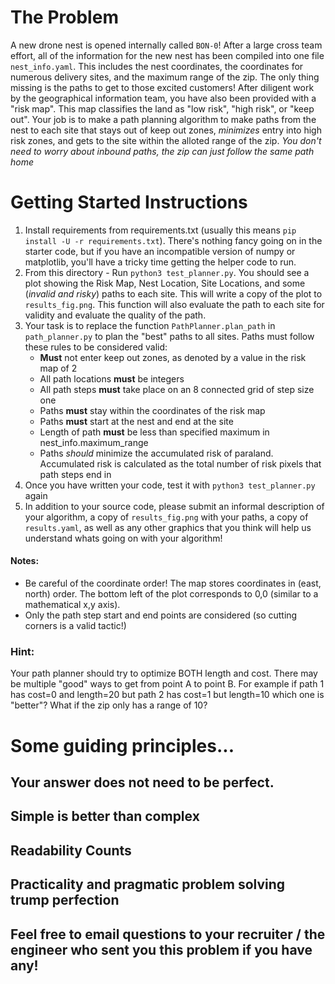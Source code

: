 
# The Problem
A new drone nest is opened internally called `BON-0`! After a large cross team effort,
all of the information for the new nest has been compiled into one file `nest_info.yaml`.
This includes the nest coordinates, the coordinates for numerous delivery sites, and the maximum range of the zip.
The only thing missing is the paths to get to those excited customers!
After diligent work by the geographical information team, you have also been provided with a "risk map".
This map classifies the land as "low risk", "high risk", or "keep out".
Your job is to make a path planning algorithm to make paths from the nest to each site that stays out of
keep out zones, _minimizes_ entry into high risk zones, and gets to the site within the alloted range of the zip. _You don't need to worry about inbound paths, the zip can just follow the same path home_

# Getting Started Instructions

1. Install requirements from requirements.txt (usually this means `pip install -U -r requirements.txt`). There's nothing fancy going on in the starter code, but if you have an incompatible version of numpy or matplotlib, you'll have a tricky time getting the helper code to run.
2. From this directory - Run `python3 test_planner.py`. You should see a plot showing the Risk Map, Nest Location, Site Locations, and some (_invalid and risky_) paths to each site. This will write a copy of the plot to `results_fig.png`. This function will also evaluate the path to each site for validity and evaluate the quality of the path.
3. Your task is to replace the function `PathPlanner.plan_path` in `path_planner.py` to plan the "best" paths to all sites. Paths must follow these rules to be considered valid:
    - __Must__ not enter keep out zones, as denoted by a value in the risk map of 2
    - All path locations __must__ be integers
    - All path steps __must__ take place on an 8 connected grid of step size one
    - Paths __must__ stay within the coordinates of the risk map
    - Paths __must__ start at the nest and end at the site
    - Length of path __must__ be less than specified maximum in nest_info.maximum_range
    - Paths _should_ minimize the accumulated risk of paraland. Accumulated risk is calculated as the total number of risk pixels that path steps end in
4. Once you have written your code, test it with `python3 test_planner.py` again
5. In addition to your source code, please submit an informal description of your algorithm, a copy of `results_fig.png` with your paths, a copy of `results.yaml`, as well as any other graphics that you think will help us understand whats going on with your algorithm!


#### Notes:

- Be careful of the coordinate order! The map stores coordinates in (east, north) order. The bottom left of the plot corresponds to 0,0 (similar to a mathematical x,y axis).
-  Only the path step start and end points are considered (so cutting corners is a valid tactic!)
	
### Hint:
Your path planner should try to optimize BOTH length and cost. There may be multiple "good" ways to get from point A to point B. For example if path 1 has cost=0 and length=20 but path 2 has cost=1 but length=10 which one is "better"? What if the zip only has a range of 10?


# Some guiding principles...

## Your answer does not need to be perfect.

## Simple is better than complex

## Readability Counts

## Practicality and pragmatic problem solving trump perfection

## Feel free to email questions to your recruiter / the engineer who sent you this problem if you have any!
